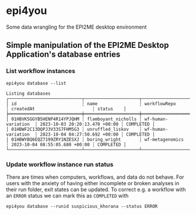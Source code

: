 # epi4you
Some data wrangling for the EPI2ME desktop environment

## Simple manipulation of the EPI2ME Desktop Application's database entries

### List workflow instances

```
epi4you database --list

Listing databases
┌────────────────────────────┬─────────────────────┬─────────────────────┬────────────────────────────────┬───────────┐
│ id                         ┆ name                ┆ workflowRepo        ┆ createdAt                      ┆ status    │
╞════════════════════════════╪═════════════════════╪═════════════════════╪════════════════════════════════╪═══════════╡
│ 01HBVK5GGYB5HENP4R14YPJQHM ┆ flamboyant_nicholls ┆ wf-human-variation  ┆ 2023-10-03 20:20:13.470 +00:00 ┆ COMPLETED │
│ 01HBWF2C13DQPJ3V33S7FHM5G3 ┆ unruffled_liskov    ┆ wf-human-variation  ┆ 2023-10-04 04:27:50.692 +00:00 ┆ COMPLETED │
│ 01HBWYBQ6EQZ7199ZRY1NZESXJ ┆ boring_wright       ┆ wf-metagenomics     ┆ 2023-10-04 08:55:05.680 +00:00 ┆ COMPLETED │
└────────────────────────────┴─────────────────────┴─────────────────────┴────────────────────────────────┴───────────┘
```

### Update workflow instance run status

There are times when computers, workflows, and data do not behave. For users with the anxiety of having either incomplete
or broken analyses in their run folder, exit states can be updated. To correct e.g. a workflow with an `ERROR` status
we can mark this as `COMPLETED` with

```
epi4you database --runid suspicious_khorana --status ERROR
```
